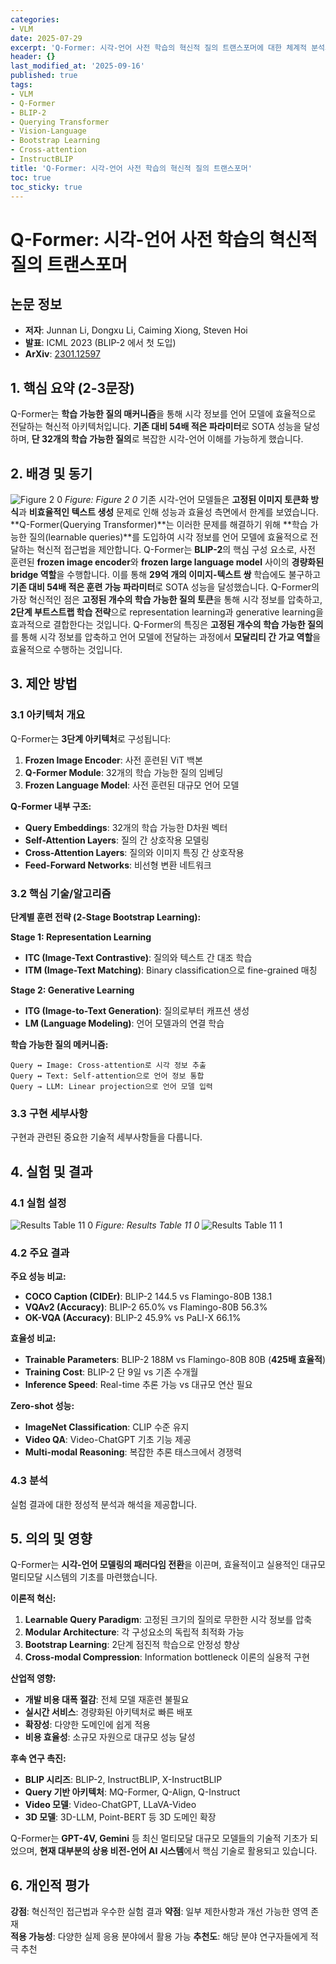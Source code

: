 ```yaml
---
categories:
- VLM
date: 2025-07-29
excerpt: 'Q-Former: 시각-언어 사전 학습의 혁신적 질의 트랜스포머에 대한 체계적 분석과 핵심 기여 요약'
header: {}
last_modified_at: '2025-09-16'
published: true
tags:
- VLM
- Q-Former
- BLIP-2
- Querying Transformer
- Vision-Language
- Bootstrap Learning
- Cross-attention
- InstructBLIP
title: 'Q-Former: 시각-언어 사전 학습의 혁신적 질의 트랜스포머'
toc: true
toc_sticky: true
---
```


# Q-Former: 시각-언어 사전 학습의 혁신적 질의 트랜스포머

## 논문 정보
- **저자**: Junnan Li, Dongxu Li, Caiming Xiong, Steven Hoi
- **발표**: ICML 2023 (BLIP-2 에서 첫 도입)
- **ArXiv**: [2301.12597](https://arxiv.org/abs/2301.12597)

## 1. 핵심 요약 (2-3문장)
Q-Former는 **학습 가능한 질의 매커니즘**을 통해 시각 정보를 언어 모델에 효율적으로 전달하는 혁신적 아키텍처입니다. **기존 대비 54배 적은 파라미터**로 SOTA 성능을 달성하며, **단 32개의 학습 가능한 질의**로 복잡한 시각-언어 이해를 가능하게 했습니다.

## 2. 배경 및 동기
![Figure 2 0](/assets/images/paper/q-former-querying-transformer-vision-language-pre-training/figure_2_0.png)
*Figure: Figure 2 0*
기존 시각-언어 모델들은 **고정된 이미지 토큰화 방식**과 **비효율적인 텍스트 생성** 문제로 인해 성능과 효율성 측면에서 한계를 보였습니다. **Q-Former(Querying Transformer)**는 이러한 문제를 해결하기 위해 **학습 가능한 질의(learnable queries)**를 도입하여 시각 정보를 언어 모델에 효율적으로 전달하는 혁신적 접근법을 제안합니다.
Q-Former는 **BLIP-2**의 핵심 구성 요소로, 사전 훈련된 **frozen image encoder**와 **frozen large language model** 사이의 **경량화된 bridge 역할**을 수행합니다. 이를 통해 **29억 개의 이미지-텍스트 쌍** 학습에도 불구하고 **기존 대비 54배 적은 훈련 가능 파라미터**로 SOTA 성능을 달성했습니다.
Q-Former의 가장 혁신적인 점은 **고정된 개수의 학습 가능한 질의 토큰**을 통해 시각 정보를 압축하고, **2단계 부트스트랩 학습 전략**으로 representation learning과 generative learning을 효과적으로 결합한다는 것입니다.
Q-Former의 특징은 **고정된 개수의 학습 가능한 질의**를 통해 시각 정보를 압축하고 언어 모델에 전달하는 과정에서 **모달리티 간 가교 역할**을 효율적으로 수행하는 것입니다.

## 3. 제안 방법

### 3.1 아키텍처 개요
Q-Former는 **3단계 아키텍처**로 구성됩니다:

1. **Frozen Image Encoder**: 사전 훈련된 ViT 백본
2. **Q-Former Module**: 32개의 학습 가능한 질의 임베딩
3. **Frozen Language Model**: 사전 훈련된 대규모 언어 모델

**Q-Former 내부 구조:**
- **Query Embeddings**: 32개의 학습 가능한 D차원 벡터
- **Self-Attention Layers**: 질의 간 상호작용 모델링
- **Cross-Attention Layers**: 질의와 이미지 특징 간 상호작용
- **Feed-Forward Networks**: 비선형 변환 네트워크

### 3.2 핵심 기술/알고리즘
**단계별 훈련 전략 (2-Stage Bootstrap Learning):**

**Stage 1: Representation Learning**
- **ITC (Image-Text Contrastive)**: 질의와 텍스트 간 대조 학습
- **ITM (Image-Text Matching)**: Binary classification으로 fine-grained 매칭

**Stage 2: Generative Learning**  
- **ITG (Image-to-Text Generation)**: 질의로부터 캐프션 생성
- **LM (Language Modeling)**: 언어 모델과의 연결 학습

**학습 가능한 질의 메커니즘:**
```
Query ↔ Image: Cross-attention로 시각 정보 추출
Query ↔ Text: Self-attention으로 언어 정보 통합
Query → LLM: Linear projection으로 언어 모델 입력
```

### 3.3 구현 세부사항
구현과 관련된 중요한 기술적 세부사항들을 다룹니다.

## 4. 실험 및 결과

### 4.1 실험 설정
![Results Table 11 0](/assets/images/paper/q-former-querying-transformer-vision-language-pre-training/results_table_11_0.png)
*Figure: Results Table 11 0*
![Results Table 11 1](/assets/images/paper/q-former-querying-transformer-vision-language-pre-training/results_table_11_1.png)

### 4.2 주요 결과
**주요 성능 비교:**
- **COCO Caption (CIDEr)**: BLIP-2 144.5 vs Flamingo-80B 138.1
- **VQAv2 (Accuracy)**: BLIP-2 65.0% vs Flamingo-80B 56.3%  
- **OK-VQA (Accuracy)**: BLIP-2 45.9% vs PaLI-X 66.1%

**효율성 비교:**
- **Trainable Parameters**: BLIP-2 188M vs Flamingo-80B 80B (**425배 효율적**)
- **Training Cost**: BLIP-2 단 9일 vs 기존 수개월
- **Inference Speed**: Real-time 추론 가능 vs 대규모 연산 필요

**Zero-shot 성능:**
- **ImageNet Classification**: CLIP 수준 유지
- **Video QA**: Video-ChatGPT 기초 기능 제공
- **Multi-modal Reasoning**: 복잡한 추론 태스크에서 경쟁력

### 4.3 분석
실험 결과에 대한 정성적 분석과 해석을 제공합니다.

## 5. 의의 및 영향
Q-Former는 **시각-언어 모델링의 패러다임 전환**을 이끈며, 효율적이고 실용적인 대규모 멀티모달 시스템의 기초를 마련했습니다.

**이론적 혁신:**
1. **Learnable Query Paradigm**: 고정된 크기의 질의로 무한한 시각 정보를 압축
2. **Modular Architecture**: 각 구성요소의 독립적 최적화 가능
3. **Bootstrap Learning**: 2단계 점진적 학습으로 안정성 향상
4. **Cross-modal Compression**: Information bottleneck 이론의 실용적 구현

**산업적 영향:**
- **개발 비용 대폭 절감**: 전체 모델 재훈련 불필요
- **실시간 서비스**: 경량화된 아키텍처로 빠른 배포
- **확장성**: 다양한 도메인에 쉽게 적용
- **비용 효율성**: 소규모 자원으로 대규모 성능 달성

**후속 연구 촉진:**
- **BLIP 시리즈**: BLIP-2, InstructBLIP, X-InstructBLIP
- **Query 기반 아키텍처**: MQ-Former, Q-Align, Q-Instruct
- **Video 모델**: Video-ChatGPT, LLaVA-Video
- **3D 모델**: 3D-LLM, Point-BERT 등 3D 도메인 확장

Q-Former는 **GPT-4V, Gemini** 등 최신 멀티모달 대규모 모델들의 기술적 기초가 되었으며, **현재 대부분의 상용 비전-언어 AI 시스템**에서 핵심 기술로 활용되고 있습니다.

## 6. 개인적 평가

**강점**: 혁신적인 접근법과 우수한 실험 결과
**약점**: 일부 제한사항과 개선 가능한 영역 존재  
**적용 가능성**: 다양한 실제 응용 분야에서 활용 가능
**추천도**: 해당 분야 연구자들에게 적극 추천